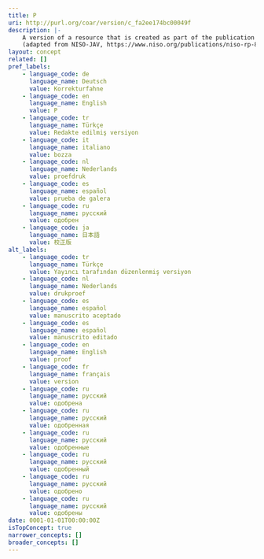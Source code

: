 ```yaml
---
title: P
uri: http://purl.org/coar/version/c_fa2ee174bc00049f
description: |-
    A version of a resource that is created as part of the publication process. This includes the copy-edited manuscript, galley proofs (i.e., a typeset version that has not been made up into pages), page proofs, and revised proofs. Some of these versions may remain essentially internal process versions, but others are commonly released from the internal environment (e.g., proofs are sent to authors) and may thus become public, even though they are not authorized to be so. Content has been changed from Accepted Manuscript; layout is the publisher’s.
    (adapted from NISO-JAV, https://www.niso.org/publications/niso-rp-8-2008-jav)
layout: concept
related: []
pref_labels:
    - language_code: de
      language_name: Deutsch
      value: Korrekturfahne
    - language_code: en
      language_name: English
      value: P
    - language_code: tr
      language_name: Türkçe
      value: Redakte edilmiş versiyon
    - language_code: it
      language_name: italiano
      value: bozza
    - language_code: nl
      language_name: Nederlands
      value: proefdruk
    - language_code: es
      language_name: español
      value: prueba de galera
    - language_code: ru
      language_name: русский
      value: одобрен
    - language_code: ja
      language_name: 日本語
      value: 校正版
alt_labels:
    - language_code: tr
      language_name: Türkçe
      value: Yayıncı tarafından düzenlenmiş versiyon
    - language_code: nl
      language_name: Nederlands
      value: drukproef
    - language_code: es
      language_name: español
      value: manuscrito aceptado
    - language_code: es
      language_name: español
      value: manuscrito editado
    - language_code: en
      language_name: English
      value: proof
    - language_code: fr
      language_name: français
      value: version
    - language_code: ru
      language_name: русский
      value: одобрена
    - language_code: ru
      language_name: русский
      value: одобренная
    - language_code: ru
      language_name: русский
      value: одобренные
    - language_code: ru
      language_name: русский
      value: одобренный
    - language_code: ru
      language_name: русский
      value: одобрено
    - language_code: ru
      language_name: русский
      value: одобрены
date: 0001-01-01T00:00:00Z
isTopConcept: true
narrower_concepts: []
broader_concepts: []
---
```


